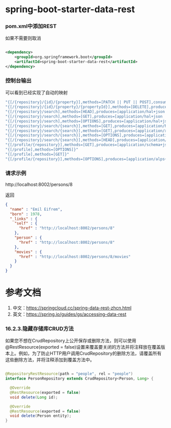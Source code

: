 

spring-boot-starter-data-rest
=============================

### pom.xml中添加REST

如果不需要则取消

```xml

<dependency>
    <groupId>org.springframework.boot</groupId>
    <artifactId>spring-boot-starter-data-rest</artifactId>
</dependency>


```

### 控制台输出

可以看到已经实现了自动的映射

```bash
"{[/{repository}/{id}/{property}],methods=[PATCH || PUT || POST],consumes=[application/json || application/x-spring-data-compact+json || text/uri-list],produces=[application/hal+json || application/json]}"
"{[/{repository}/{id}/{property}/{propertyId}],methods=[DELETE],produces=[application/hal+json || application/json]}"
"{[/{repository}/search],methods=[HEAD],produces=[application/hal+json || application/json]}"
"{[/{repository}/search],methods=[GET],produces=[application/hal+json || application/json]}"
"{[/{repository}/search],methods=[OPTIONS],produces=[application/hal+json || application/json]}"
"{[/{repository}/search/{search}],methods=[GET],produces=[application/hal+json || application/json]}"
"{[/{repository}/search/{search}],methods=[GET],produces=[application/x-spring-data-compact+json]}"
"{[/{repository}/search/{search}],methods=[OPTIONS],produces=[application/hal+json || application/json]}"
"{[/{repository}/search/{search}],methods=[HEAD],produces=[application/hal+json || application/json]}"
"{[/profile/{repository}],methods=[GET],produces=[application/schema+json]}"
"{[/profile],methods=[OPTIONS]}"
"{[/profile],methods=[GET]}"
"{[/profile/{repository}],methods=[OPTIONS],produces=[application/alps+json]}"

```

### 请求示例

http://localhost:8002/persons/8

返回

```json
{
  "name" : "Emil Eifrem",
  "born" : 1978,
  "_links" : {
    "self" : {
      "href" : "http://localhost:8002/persons/8"
    },
    "person" : {
      "href" : "http://localhost:8002/persons/8"
    },
    "movies" : {
      "href" : "http://localhost:8002/persons/8/movies"
    }
  }
}
```


参考文档
=======

1. 中文：https://springcloud.cc/spring-data-rest-zhcn.html
2. 英文：https://spring.io/guides/gs/accessing-data-rest

### 16.2.3.隐藏存储库CRUD方法
如果您不想在CrudRepository上公开保存或删除方法，则可以使用@RestResource(exported = false)设置来覆盖要关闭的方法并将注释放在覆盖版本上。例如，为了防止HTTP用户调用CrudRepository的删除方法，请覆盖所有这些删除方法，并将注释添加到覆盖方法中。

```java

@RepositoryRestResource(path = "people", rel = "people")
interface PersonRepository extends CrudRepository<Person, Long> {

  @Override
  @RestResource(exported = false)
  void delete(Long id);

  @Override
  @RestResource(exported = false)
  void delete(Person entity);
}
```
